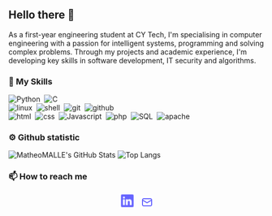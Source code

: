 ## Hello there 👋
As a first-year engineering student at CY Tech, I'm specialising in computer engineering with a passion for intelligent systems, programming and solving complex problems. Through my projects and academic experience, I'm developing key skills in software development, IT security and algorithms.

### 🧰 My Skills
![Python](https://img.shields.io/badge/Python-b0f2b6?style=for-the-badge&logo=python)&nbsp;
![C](https://img.shields.io/badge/C-b0f2b6?style=for-the-badge&logo=C)  
![linux](https://img.shields.io/badge/linux-b0f2b6?style=for-the-badge&logo=linux)&nbsp;
![shell](https://img.shields.io/badge/shell-b0f2b6?style=for-the-badge&logo=gnubash)&nbsp;
![git](https://img.shields.io/badge/git-b0f2b6?style=for-the-badge&logo=git)&nbsp;
![github](https://img.shields.io/badge/github-b0f2b6?style=for-the-badge&logo=github)  
![html](https://img.shields.io/badge/html-b0f2b6?style=for-the-badge&logo=html5)&nbsp;
![css](https://img.shields.io/badge/css-b0f2b6?style=for-the-badge&logo=css)&nbsp;
![Javascript](https://img.shields.io/badge/Javascript-b0f2b6?style=for-the-badge&logo=Javascript)&nbsp;
![php](https://img.shields.io/badge/php-b0f2b6?style=for-the-badge&logo=php)&nbsp;
![SQL](https://img.shields.io/badge/SQL-b0f2b6?style=for-the-badge&logo=SQL)&nbsp;
![apache](https://img.shields.io/badge/apache-b0f2b6?style=for-the-badge&logo=apache)&nbsp;

### ⚙️ Github statistic
![MatheoMALLE's GitHub Stats](https://github-readme-stats.vercel.app/api?username=MatheoMALLE&show_icons=true&icon_color=0077B5&title_color=0077B5&text_color=333&bg_color=b0f2b6)
![Top Langs](https://github-readme-stats.vercel.app/api/top-langs/?username=MatheoMALLE&layout=compact&title_color=0077B5&text_color=333&bg_color=b0f2b6)

### 📫 How to reach me
<p align="center">
<a href="https://www.linkedin.com/in/math%C3%A9o-malle-1194a1371/"> <img height="30" src="https://github.com/MatheoMALLE/MatheoMALLE/blob/main/picture/linkedin.png"></a> &nbsp;
<a href="mailto:"><img height="24" src="https://github.com/MatheoMALLE/MatheoMALLE/blob/main/picture/mail.png"></a>
</p>
